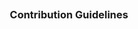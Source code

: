 <h3 align="center">
    <img src="main/assets/misc/transparent.png" height="30" width="0px"/>
Contribution Guidelines
	<img src="main/assets/misc/transparent.png" height="30" width="0px"/>
</h3>